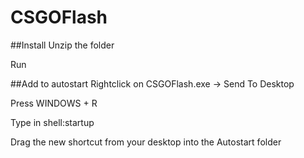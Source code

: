 # CSGOFlash
##Install
Unzip the folder

Run

##Add to autostart
Rightclick on CSGOFlash.exe -> Send To Desktop

Press WINDOWS + R

Type in shell:startup

Drag the new shortcut from your desktop into the Autostart folder
